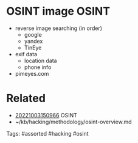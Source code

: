 # OSINT image OSINT
- reverse image searching (in order)
  - google
  - yandex
  - TinEye
- exif data
  - location data 
  - phone info
- pimeyes.com

# Related
- [20221003150966](/zet/20221003150966/README.md) OSINT
- ~/kb/hacking/methodology/osint-overview.md

Tags:
    #assorted #hacking #osint
